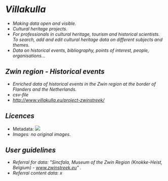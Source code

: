 # _Villakulla_
* _Making data open and visible._
* _Cultural heritage projects._
* _For professionals in cultural heritage, tourism and historical scientists. To search, add and edit cultural heritage data on different subjects and themes._
* _Data on historical events, bibliography, points of interest, people, organisations..._

## _Zwin region - Historical events_
* _Enriched data of historical events in the Zwin region at the border of Flanders and the Netherlands._
* _csv-file_
* _http://www.villakulla.eu/project-zwinstreek/_

## _Licences_

* Metadata: [<img src="https://upload.wikimedia.org/wikipedia/commons/6/69/CC0_button.svg">](https://creativecommons.org/share-your-work/public-domain/cc0/)
* _Images: no original images._

## _User guidelines_
* _Referral for data: "Sincfala, Museum of the Zwin Region (Knokke-Heist, Belgium) - www.zwinstreek.eu" ._
* _Referral content data: x_
